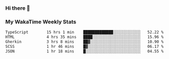 ### Hi there 👋

<!--
**royschrauwen/royschrauwen** is a ✨ _special_ ✨ repository because its `README.md` (this file) appears on your GitHub profile.

Here are some ideas to get you started:

- 🔭 I’m currently working on ...
- 🌱 I’m currently learning ...
- 👯 I’m looking to collaborate on ...
- 🤔 I’m looking for help with ...
- 💬 Ask me about ...
- 📫 How to reach me: ...
- 😄 Pronouns: ...
- ⚡ Fun fact: ...
-->


### My WakaTime Weekly Stats
<!--START_SECTION:waka-->

```txt
TypeScript        15 hrs 1 min    █████████████░░░░░░░░░░░░   52.22 %
HTML              4 hrs 35 mins   ████░░░░░░░░░░░░░░░░░░░░░   15.96 %
Gherkin           3 hrs 8 mins    ██▓░░░░░░░░░░░░░░░░░░░░░░   10.90 %
SCSS              1 hr 46 mins    █▓░░░░░░░░░░░░░░░░░░░░░░░   06.17 %
JSON              1 hr 18 mins    █░░░░░░░░░░░░░░░░░░░░░░░░   04.55 %
```

<!--END_SECTION:waka-->
